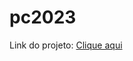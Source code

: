 # pc2023

Link do projeto: [Clique aqui](https://hugovelasco.github.io/pc2023/)

<!--LEO VC TEM QUE MUDAR O LINK ACIMA PARA O SEU LINK E TROCAR PARA O SEU USUARIO
PA SENAO NAO VAI ATUALIZAR NUNCA-->
